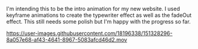 I'm intending this to be the intro animation for my new website. 
I used keyframe animations to create the typewriter effect as well as the fadeOut effect. This still needs some polish but I'm happy with the progress so far.

https://user-images.githubusercontent.com/18196338/151328296-8a057e68-af43-4641-8967-5083afcd46d2.mov



